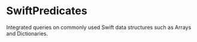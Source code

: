 # SwiftPredicates
Integrated queries on commonly used Swift data structures such as Arrays and Dictionaries.
